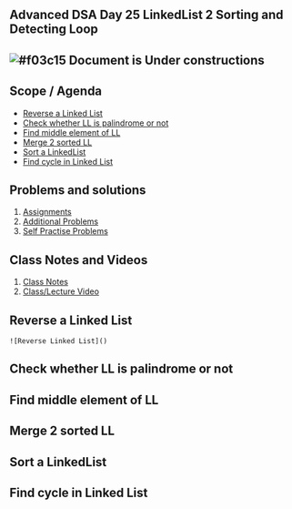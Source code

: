 ## Advanced DSA Day 25 LinkedList 2 Sorting and Detecting Loop

## ![#f03c15](https://placehold.co/15x15/f03c15/f03c15.png) Document is Under constructions

## Scope / Agenda
- [Reverse a Linked List](#reverse-a-linked-list)
- [Check whether LL is palindrome or not](#check-whether-ll-is-palindrome-or-not)
- [Find middle element of LL](#find-middle-element-of-ll)
- [Merge 2 sorted LL](#merge-2-sorted-ll)
- [Sort a LinkedList](#sort-a-linkedlist)
- [Find cycle in Linked List](#find-cycle-in-linked-list)


## Problems and solutions

1. [Assignments]()
2. [Additional Problems]()
3. [Self Practise Problems]()

## Class Notes and Videos

1. [Class Notes](../../../class_Notes/Advance%20DSA%20Notes/25.%20Adv%20Linked%20List%20Sorting%20and%20Detecting%20Loop.pdf)
2. [Class/Lecture Video]()


## Reverse a Linked List
    ![Reverse Linked List]()
## Check whether LL is palindrome or not
## Find middle element of LL
## Merge 2 sorted LL
## Sort a LinkedList
## Find cycle in Linked List